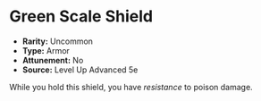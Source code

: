 # Green Scale Shield

- **Rarity:** Uncommon
- **Type:** Armor
- **Attunement:** No
- **Source:** Level Up Advanced 5e

While you hold this shield, you have _resistance_  to poison damage.
